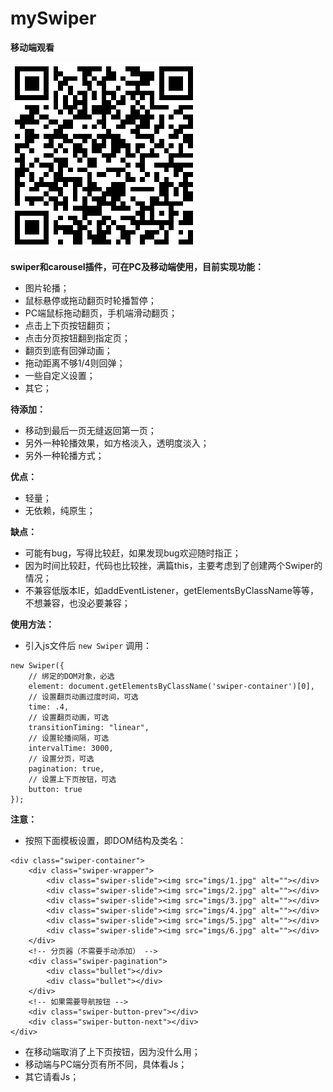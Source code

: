 # mySwiper

**移动端观看**

![](imgs/code.png)

**swiper和carousel插件，可在PC及移动端使用，目前实现功能：**
* 图片轮播；
* 鼠标悬停或拖动翻页时轮播暂停；
* PC端鼠标拖动翻页，手机端滑动翻页；
* 点击上下页按钮翻页；
* 点击分页按钮翻到指定页；
* 翻页到底有回弹动画；
* 拖动距离不够1/4则回弹；
* 一些自定义设置；
* 其它；

**待添加：**
* 移动到最后一页无缝返回第一页；
* 另外一种轮播效果，如方格淡入，透明度淡入；
* 另外一种轮播方式；

**优点：**
* 轻量；
* 无依赖，纯原生；

**缺点：**
* 可能有bug，写得比较赶，如果发现bug欢迎随时指正；
* 因为时间比较赶，代码也比较挫，满篇this，主要考虑到了创建两个Swiper的情况；
* 不兼容低版本IE，如addEventListener，getElementsByClassName等等，不想兼容，也没必要兼容；

**使用方法：**
* 引入js文件后 `new Swiper` 调用：
```
new Swiper({
	// 绑定的DOM对象，必选
	element: document.getElementsByClassName('swiper-container')[0],
	// 设置翻页动画过度时间，可选
	time: .4,
	// 设置翻页动画，可选
	transitionTiming: "linear",
	// 设置轮播间隔，可选
	intervalTime: 3000,
	// 设置分页，可选
	pagination: true,
	// 设置上下页按钮，可选
	button: true
});
```
**注意：**
* 按照下面模板设置，即DOM结构及类名：
```
<div class="swiper-container">
	<div class="swiper-wrapper">
		<div class="swiper-slide"><img src="imgs/1.jpg" alt=""></div>
		<div class="swiper-slide"><img src="imgs/2.jpg" alt=""></div>
		<div class="swiper-slide"><img src="imgs/3.jpg" alt=""></div>
		<div class="swiper-slide"><img src="imgs/4.jpg" alt=""></div>
		<div class="swiper-slide"><img src="imgs/5.jpg" alt=""></div>
		<div class="swiper-slide"><img src="imgs/6.jpg" alt=""></div>
	</div>
	<!-- 分页器（不需要手动添加） -->
	<div class="swiper-pagination">
		<div class="bullet"></div>
		<div class="bullet"></div>
	</div>			
	<!-- 如果需要导航按钮 -->
	<div class="swiper-button-prev"></div>
	<div class="swiper-button-next"></div>			
</div>
```
* 在移动端取消了上下页按钮，因为没什么用；
* 移动端与PC端分页有所不同，具体看Js；
* 其它请看Js；

